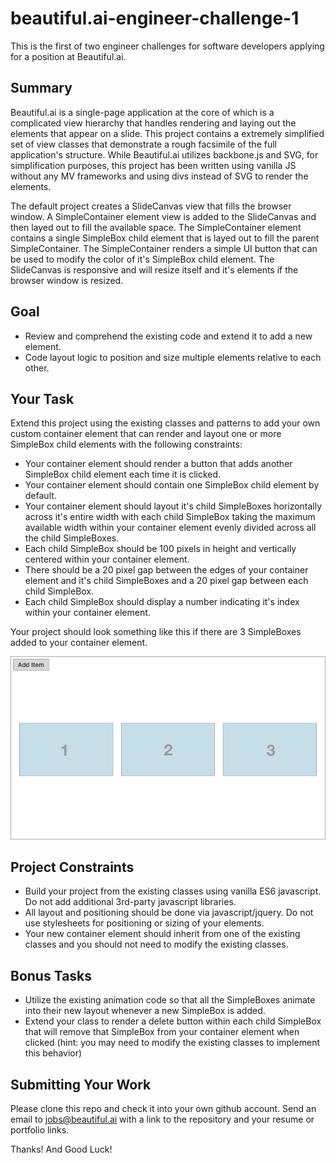 # beautiful.ai-engineer-challenge-1

This is the first of two engineer challenges for software developers applying for a position at Beautiful.ai.

## Summary
Beautiful.ai is a single-page application at the core of which is a complicated view hierarchy that handles 
rendering and laying out the elements that appear on a slide. This project contains a extremely simplified set of view classes
that demonstrate a rough facsimile of the full application's structure. While Beautiful.ai utilizes backbone.js and SVG, for simplification purposes, this project has been written using vanilla JS without any MV frameworks and using divs instead of SVG to render the elements.

The default project creates a SlideCanvas view that fills the browser window. 
A SimpleContainer element view is added to the SlideCanvas and then layed out to fill the available space. 
The SimpleContainer element contains a single SimpleBox child element that is layed out to fill the parent SimpleContainer. 
The SimpleContainer renders a simple UI button that can be used to modify the color of it's SimpleBox child element. 
The SlideCanvas is responsive and will resize itself and it's elements if the browser window is resized.

## Goal
- Review and comprehend the existing code and extend it to add a new element.  
- Code layout logic to position and size multiple elements relative to each other.

## Your Task
Extend this project using the existing classes and patterns to add your own custom container element that can render and layout
one or more SimpleBox child elements with the following constraints:
- Your container element should render a button that adds another SimpleBox child element each time it is clicked.
- Your container element should contain one SimpleBox child element by default.
- Your container element should layout it's child SimpleBoxes horizontally across it's entire width with each child SimpleBox taking
the maximum available width within your container element evenly divided across all the child SimpleBoxes.
- Each child SimpleBox should be 100 pixels in height and vertically centered within your container element.
- There should be a 20 pixel gap between the edges of your container element and it's child SimpleBoxes and a 20 pixel gap between each child SimpleBox.
- Each child SimpleBox should display a number indicating it's index within your container element.

Your project should look something like this if there are 3 SimpleBoxes added to your container element.

![Example](/example.png)

## Project Constraints
- Build your project from the existing classes using vanilla ES6 javascript. Do not add additional 3rd-party javascript libraries.
- All layout and positioning should be done via javascript/jquery. Do not use stylesheets for positioning or sizing of your elements.
- Your new container element should inherit from one of the existing classes and you should not need to modify the existing classes.

## Bonus Tasks
- Utilize the existing animation code so that all the SimpleBoxes animate into their new layout whenever a new SimpleBox is added.
- Extend your class to render a delete button within each child SimpleBox that will remove that SimpleBox from your container element when clicked (hint: you may need to modify the existing classes to implement this behavior)

## Submitting Your Work
Please clone this repo and check it into your own github account. Send an email to jobs@beautiful.ai with a link to the repository and your resume or portfolio links.

Thanks! And Good Luck!
